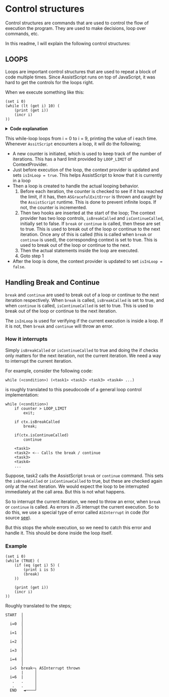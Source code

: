 # Control structures

Control structures are commands that are used to control the flow of execution the program.
They are used to make decisions, loop over commands, etc.

In this readme, I will explain the following control structures:

## LOOPS

Loops are important control structures that are used to repeat a block of code multiple times.
Since AssistScript runs on top of JavaScript, it was hard to get the controls for the loops right.

When we execute something like this:

```
(set i 0)
(while (lt (get i) 10) (
    (print (get i))    
    (incr i)    
))
```

<details>
<summary><b>Code explanation</b></summary>
<code>set i 0</code> Creates a new variable i to 0.<br/>

<code>while (lt (get i) 10)</code> This is the while loop, the condition being, i < 10 <br/>

<code>print (get i)</code> This prints the value of i. <br/>

<code>incr i</code> This increments the value of i by 1. <br/>
</details>

This while-loop loops from i = 0 to i = 9, printing the value of i each time.
Whenever `AssitScript` encounters a loop, it will do the following;

- A new counter is initiated, which is used to keep track of the number of iterations. This has a hard limit provided
  by `LOOP_LIMIT` of ContextProvider.
- Just before execution of the loop, the context provider is updated and sets `isInLoop = true`. This helps AssistScript
  to know that it is currently in a loop
- Then a loop is created to handle the actual looping behavior.
    1. Before each iteration, the counter is checked to see if it has reached the limit, if it has,
       then `ASGracefulExitError` is thrown
       and caught by the `AssistScript` runtime. This is done to prevent infinite loops. If not, the counter is
       incremented.
    2. Then two hooks are inserted at the start of the loop; The context provider has two loop controls, `isBreakCalled`
       and `isContinueCalled`, initially set to false.
       If `break` or `continue` is called, then these are set to true. This is used to break out of the loop or
       continue to the next iteration. Once any of this is called (this is called when `break` or `continue` is
       used), the corresponding context is set to true. This is used to break out of the loop or continue to the next.
    3. Then the actual statements inside the loop are executed.
    4. Goto step 1
- After the loop is done, the context provider is updated to set `isInLoop = false`.

## Handling Break and Continue

`break` and `continue` are used to break out of a loop or continue to the next iteration respectively.
When `break` is called, `isBreakCalled` is set to true, and when `continue` is called, `isContinueCalled` is set to
true.
This is used to break out of the loop or continue to the next iteration.

The `isInLoop` is used for verifying if the current execution is inside a loop. If it is not, then `break`
and `continue` will throw an error.

### How it interrupts

Simply `isBreakCalled` or `isContinueCalled` to true and doing the if checks only matters for the next iteration, not
the current iteration. We need a way to interrupt the current iteration.

For example, consider the following code:

```AssistScript
while (<condition>) (<task1> <task2> <task3> <task4> ...)
```

is roughly translated to this pseudocode of a general loop control implementation:

```
while (<condition>)
    if counter > LOOP_LIMIT
        exit;

    if ctx.isBreakCalled
        break;

    if(ctx.isContinueCalled)
        continue
    
    <task1>
    <task2> <-- Calls the break / continue
    <task3>
    <task4>
    ...
```

Suppose, task2 calls the AssistScript `break` or `continue` command. This sets the `isBreakCalled` or `isContinueCalled`
to true, but these are checked again only at the next iteration. We would expect the loop to be interrupted immediately
at the call area. But this is not what happens.

So to interrupt the current iteration, we need to throw an error, when `break` or `continue` is called. As errors in JS
interrupt the current execution. So to do this, we use a special type of error called `ASInterrupt` in code (for
source [see](../../errors/ASInterrupt.ts)).

But this stops the whole execution, so we need to catch this error and handle it. This should be done inside the loop
itself.

### Example

```AssistScript
(set i 0)
(while (TRUE) (
    (if (eq (get i) 5) (
        (print i is 5)
        (break)
    ))
    
    (print (get i))    
    (incr i)    
))
```
Roughly translated to the steps;
```plaintext
START  │                         
       │                         
  i=0  │                         
       │                         
  i=1  │                         
       │                         
  i=2  │                         
       │                         
  i=3  │                         
       │                         
  i=4  │                         
       │                         
  i=5  break─┐ ASInterrupt thrown
       |     │                   
  i=6  |     │                   
   .   .     │                   
   .   .     │                   
  END   ◄────┘                                  
```